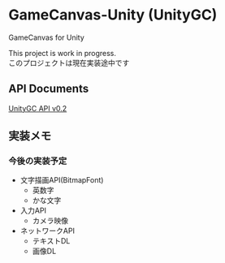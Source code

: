 # GameCanvas-Unity (UnityGC)
GameCanvas for Unity

This project is work in progress.<br>
このプロジェクトは現在実装途中です

## API Documents
[UnityGC API v0.2](https://sfc-sdp.github.io/GameCanvas-Unity/doc/class_game_canvas_1_1_game_canvas.html)

## 実装メモ

### 今後の実装予定
* 文字描画API(BitmapFont)
  * 英数字
  * かな文字
* 入力API
  * カメラ映像
* ネットワークAPI
  * テキストDL
  * 画像DL
